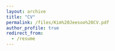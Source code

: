 ```yaml
---
layout: archive
title: "CV"
permalink: /files/Kim%20Jeesoo%20CV.pdf
author_profile: true
redirect_from:
  - /resume
---
```


